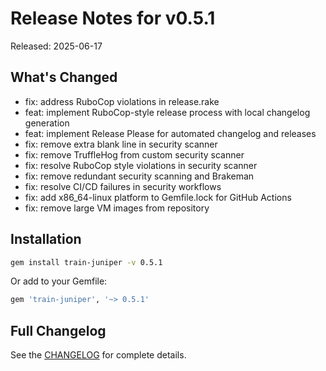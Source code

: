 # Release Notes for v0.5.1

Released: 2025-06-17

## What's Changed

- fix: address RuboCop violations in release.rake
- feat: implement RuboCop-style release process with local changelog generation
- feat: implement Release Please for automated changelog and releases
- fix: remove extra blank line in security scanner
- fix: remove TruffleHog from custom security scanner
- fix: resolve RuboCop style violations in security scanner
- fix: remove redundant security scanning and Brakeman
- fix: resolve CI/CD failures in security workflows
- fix: add x86_64-linux platform to Gemfile.lock for GitHub Actions
- fix: remove large VM images from repository

## Installation

```bash
gem install train-juniper -v 0.5.1
```

Or add to your Gemfile:

```ruby
gem 'train-juniper', '~> 0.5.1'
```

## Full Changelog

See the [CHANGELOG](/CHANGELOG/) for complete details.
